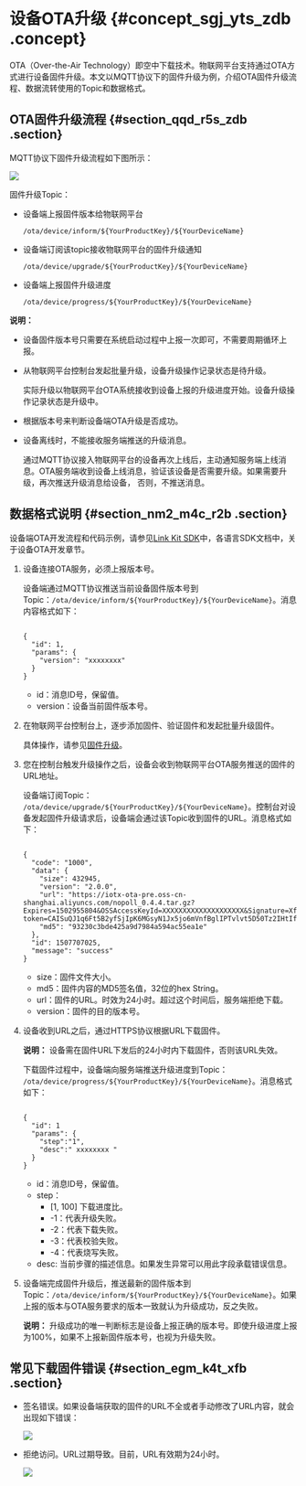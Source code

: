 # 设备OTA升级 {#concept_sgj_yts_zdb .concept}

OTA（Over-the-Air Technology）即空中下载技术。物联网平台支持通过OTA方式进行设备固件升级。本文以MQTT协议下的固件升级为例，介绍OTA固件升级流程、数据流转使用的Topic和数据格式。

## OTA固件升级流程 {#section_qqd_r5s_zdb .section}

MQTT协议下固件升级流程如下图所示：

![](http://static-aliyun-doc.oss-cn-hangzhou.aliyuncs.com/assets/img/14288/154753555311336_zh-CN.png)

固件升级Topic：

-   设备端上报固件版本给物联网平台

    ```
    /ota/device/inform/${YourProductKey}/${YourDeviceName}
    ```

-   设备端订阅该topic接收物联网平台的固件升级通知

    ```
    /ota/device/upgrade/${YourProductKey}/${YourDeviceName}
    ```

-   设备端上报固件升级进度

    ```
    /ota/device/progress/${YourProductKey}/${YourDeviceName}
    ```


**说明：** 

-   设备固件版本号只需要在系统启动过程中上报一次即可，不需要周期循环上报。
-   从物联网平台控制台发起批量升级，设备升级操作记录状态是待升级。

    实际升级以物联网平台OTA系统接收到设备上报的升级进度开始。设备升级操作记录状态是升级中。

-   根据版本号来判断设备端OTA升级是否成功。
-   设备离线时，不能接收服务端推送的升级消息。

    通过MQTT协议接入物联网平台的设备再次上线后，主动通知服务端上线消息。OTA服务端收到设备上线消息，验证该设备是否需要升级。如果需要升级，再次推送升级消息给设备， 否则，不推送消息。


## 数据格式说明 {#section_nm2_m4c_r2b .section}

设备端OTA开发流程和代码示例，请参见[Link Kit SDK](https://help.aliyun.com/product/93051.html)中，各语言SDK文档中，关于设备OTA开发章节。

1.  设备连接OTA服务，必须上报版本号。

    设备端通过MQTT协议推送当前设备固件版本号到Topic：`/ota/device/inform/${YourProductKey}/${YourDeviceName}`。消息内容格式如下：

    ```
    
    {
      "id": 1,
      "params": {
        "version": "xxxxxxxx"
      }
    }
    ```

    -   id：消息ID号，保留值。
    -   version：设备当前固件版本号。
2.  在物联网平台控制台上，逐步添加固件、验证固件和发起批量升级固件。

    具体操作，请参见[固件升级](../../../../../intl.zh-CN/用户指南/监控运维/固件升级.md#)。

3.  您在控制台触发升级操作之后，设备会收到物联网平台OTA服务推送的固件的URL地址。

    设备端订阅Topic： `/ota/device/upgrade/${YourProductKey}/${YourDeviceName}`。控制台对设备发起固件升级请求后，设备端会通过该Topic收到固件的URL。消息格式如下：

    ```
    
    {
      "code": "1000",
      "data": {
        "size": 432945,
        "version": "2.0.0",
        "url": "https://iotx-ota-pre.oss-cn-shanghai.aliyuncs.com/nopoll_0.4.4.tar.gz?    Expires=1502955804&OSSAccessKeyId=XXXXXXXXXXXXXXXXXXXX&Signature=XfgJu7P6DWWejstKJgXJEH0qAKU%3D&security-  token=CAISuQJ1q6Ft5B2yfSjIpK6MGsyN1Jx5jo6mVnfBglIPTvlvt5D50Tz2IHtIf3NpAusdsv03nWxT7v4flqFyTINVAEvYZJOPKGrGR0DzDbDasumZsJbo4f%2FMQBqEaXPS2MvVfJ%2BzLrf0ceusbFbpjzJ6xaCAGxypQ12iN%2B%2Fr6%2F5gdc9FcQSkL0B8ZrFsKxBltdUROFbIKP%2BpKWSKuGfLC1dysQcO1wEP4K%2BkkMqH8Uic3h%2Boy%2BgJt8H2PpHhd9NhXuV2WMzn2%2FdtJOiTknxR7ARasaBqhelc4zqA%2FPPlWgAKvkXba7aIoo01fV4jN5JXQfAU8KLO8tRjofHWmojNzBJAAPpYSSy3Rvr7m5efQrrybY1lLO6iZy%2BVio2VSZDxshI5Z3McKARWct06MWV9ABA2TTXXOi40BOxuq%2B3JGoABXC54TOlo7%2F1wTLTsCUqzzeIiXVOK8CfNOkfTucMGHkeYeCdFkm%2FkADhXAnrnGf5a4FbmKMQph2cKsr8y8UfWLC6IzvJsClXTnbJBMeuWIqo5zIynS1pm7gf%2F9N3hVc6%2BEeIk0xfl2tycsUpbL2FoaGk6BAF8hWSWYUXsv59d5Uk%3D",
        "md5": "93230c3bde425a9d7984a594ac55ea1e"
      },
      "id": 1507707025,
      "message": "success"
    }
    ```

    -   size：固件文件大小。
    -   md5：固件内容的MD5签名值，32位的hex String。
    -   url：固件的URL。时效为24小时。超过这个时间后，服务端拒绝下载。
    -   version：固件的目的版本号。
4.  设备收到URL之后，通过HTTPS协议根据URL下载固件。

    **说明：** 设备需在固件URL下发后的24小时内下载固件，否则该URL失效。

    下载固件过程中，设备端向服务端推送升级进度到Topic： `/ota/device/progress/${YourProductKey}/${YourDeviceName}`。消息格式如下：

    ```
    
    {
      "id": 1
      "params": {
        "step":"1", 
        "desc":" xxxxxxxx "
      }   
    }
    ```

    -   id：消息ID号，保留值。
    -   step：
        -   \[1, 100\] 下载进度比。
        -   -1：代表升级失败。
        -   -2：代表下载失败。
        -   -3：代表校验失败。
        -   -4：代表烧写失败。
    -   desc: 当前步骤的描述信息。如果发生异常可以用此字段承载错误信息。
5.  设备端完成固件升级后，推送最新的固件版本到Topic：`/ota/device/inform/${YourProductKey}/${YourDeviceName}`。如果上报的版本与OTA服务要求的版本一致就认为升级成功，反之失败。

    **说明：** 升级成功的唯一判断标志是设备上报正确的版本号。即使升级进度上报为100%，如果不上报新固件版本号，也视为升级失败。


## 常见下载固件错误 {#section_egm_k4t_xfb .section}

-   签名错误。如果设备端获取的固件的URL不全或者手动修改了URL内容，就会出现如下错误：

    ![](http://static-aliyun-doc.oss-cn-hangzhou.aliyuncs.com/assets/img/13905/15475355533964_zh-CN.png)

-   拒绝访问。URL过期导致。目前，URL有效期为24小时。

    ![](http://static-aliyun-doc.oss-cn-hangzhou.aliyuncs.com/assets/img/13905/15475355543967_zh-CN.PNG)


